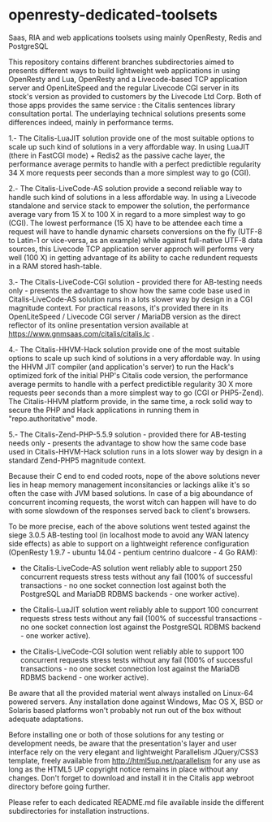 # openresty-dedicated-toolsets
Saas, RIA and web applications toolsets using mainly OpenResty, Redis and PostgreSQL

This repository contains different branches subdirectories aimed to presents different ways to build lightweight web applications in using OpenResty and Lua, OpenResty and a Livecode-based TCP application server and OpenLiteSpeed and the regular Livecode CGI server in its stock's version as provided to customers by the Livecode Ltd Corp. Both of those apps provides the same service : the Citalis sentences library consultation portal. The underlaying technical solutions presents some differences indeed, mainly in performance terms.

1.- The Citalis-LuaJIT solution provide one of the most suitable options to scale up such kind of solutions in a very affordable way. In using LuaJIT (there in FastCGI mode) + Redis2 as the passive cache layer, the performance average permits to handle with a perfect predictible regularity 34 X more requests peer seconds than a more simplest way to go (CGI).

2.- The Citalis-LiveCode-AS solution provide a second reliable way to handle such kind of solutions in a less affordable way. In using a Livecode standalone and service stack to empower the solution, the performance average vary from 15 X to 100 X in regard to a more simplest way to go (CGI). The lowest performance (15 X) have to be attendee each time a request will have to handle dynamic charsets conversions on the fly (UTF-8 to Latin-1 or vice-versa, as an example) while against full-native UTF-8 data sources, this Livecode TCP application server approch will performs very well (100 X) in getting advantage of its ability to cache redundent requests in a RAM stored hash-table.

3.- The Citalis-LiveCode-CGI solution - provided there for AB-testing needs only - presents the advantage to show how the same code base used in Citalis-LiveCode-AS solution runs in a lots slower way by design in a CGI magnitude context. For practical reasons, it's provided there in its OpenLiteSpeed / Livecode CGI server / MariaDB version as the direct reflector of its online presentation version available at https://www.gnmsaas.com/citalis/citalis.lc .

4.- The Citalis-HHVM-Hack solution provide one of the most suitable options to scale up such kind of solutions in a very affordable way. In using the HHVM JIT compiler (and application's server) to run the Hack's optimized fork of the initial PHP's Citalis code version, the performance average permits to handle with a perfect predictible regularity 30 X more requests peer seconds than a more simplest way to go (CGI or PHP5-Zend). The Citalis-HHVM platform provide, in the same time, a rock solid way to secure the PHP and Hack applications in running them in "repo.authoritative" mode.

5.- The Citalis-Zend-PHP-5.5.9 solution - provided there for AB-testing needs only - presents the advantage to show how the same code base used in Citalis-HHVM-Hack solution runs in a lots slower way by design in a standard Zend-PHP5 magnitude context.

Because their C end to end coded roots, nope of the above solutions never lies in heap memory management inconsitancies or lackings alike it's so often the case with JVM based solutions. In case of a big aboundance of concurrent incoming requests, the worst witch can happen will have to do with some slowdown of the responses served back to client's browsers. 

To be more precise, each of the above solutions went tested against the siege 3.0.5 AB-testing tool (in localhost mode to avoid any WAN latency side effects) as able to support on a lightweight reference configuration (OpenResty 1.9.7 - ubuntu 14.04 - pentium centrino dualcore - 4 Go RAM):

- the Citalis-LiveCode-AS solution went reliably able to support 250 concurrent requests stress tests without any fail (100% of successful transactions - no one socket connection lost against both the PostgreSQL and MariaDB RDBMS backends - one worker active).

- the Citalis-LuaJIT solution went reliably able to support 100 concurrent requests stress tests without any fail (100% of successful transactions - no one socket connection lost against the PostgreSQL RDBMS backend - one worker active).

- the Citalis-LiveCode-CGI solution went reliably able to support 100 concurrent requests stress tests without any fail (100% of successful transactions - no one socket connection lost against the MariaDB RDBMS backend - one worker active).

Be aware that all the provided material went always installed on Linux-64 powered servers. Any installation done against Windows, Mac OS X, BSD or Solaris based platforms won't probably not run out of the box without adequate adaptations.

Before installing one or both of those solutions for any testing or development needs, be aware that the presentation's layer and user interface rely on the very elegant and lightweight Parallelism JQuery/CSS3 template, freely available from http://html5up.net/parallelism for any use as long as the HTML5 UP copyright notice remains in place without any changes. Don't forget to download and install it in the Citalis app webroot directory before going further.

Please refer to each dedicated README.md file available inside the different subdirectories for installation instructions.
